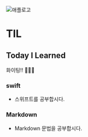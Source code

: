  ![애플로고](https://t1.daumcdn.net/150x150/https://t1.daumcdn.netthumb/R720x0/?fname=http://t1.daumcdn.net/brunch/service/user/P9h/image/sR7PN1eZ70y5YgfR0zmcvqJNgSg.jpg)

# TIL
## Today I Learned 
 
화이팅!! 💪🏻🐹


### swift
 
 - 스위프트를 공부합시다.
 
 ### Markdown
 
 - Markdown 문법을 공부합시다.


